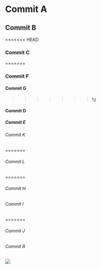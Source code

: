 # Commit A
## Commit B
<<<<<<< HEAD
### Commit C
=======
### Commit F
#### Commit G

>>>>>>> fg

#### Commit D
##### Commit E
###### Commit K
=======
###### Commit L
=======
###### Commit H
###### Commit I
=======
###### Commit J
###### Commit R

![](peizazh.png)



